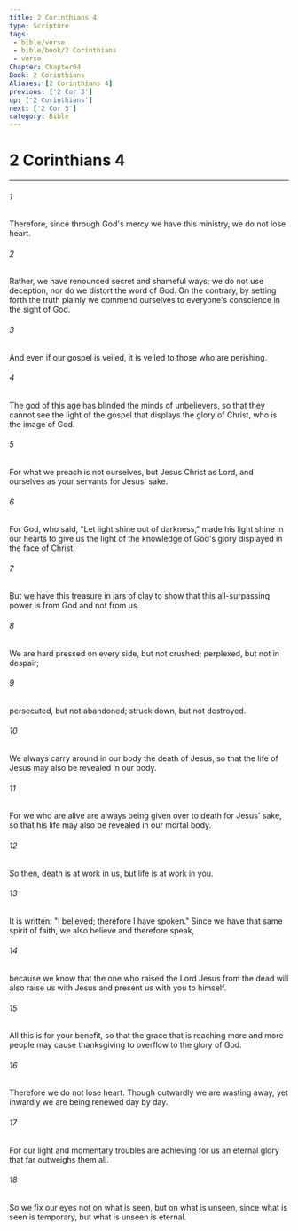 ```yaml
---
title: 2 Corinthians 4
type: Scripture
tags:
 - bible/verse
 - bible/book/2 Corinthians
 - verse
Chapter: Chapter04
Book: 2 Corinthians
Aliases: [2 Corinthians 4]
previous: ['2 Cor 3']
up: ['2 Corinthians']
next: ['2 Cor 5']
category: Bible
---
```

# 2 Corinthians 4

***


###### 1 
Therefore, since through God's mercy we have this ministry, we do not lose heart. 

###### 2 
Rather, we have renounced secret and shameful ways; we do not use deception, nor do we distort the word of God. On the contrary, by setting forth the truth plainly we commend ourselves to everyone's conscience in the sight of God. 

###### 3 
And even if our gospel is veiled, it is veiled to those who are perishing. 

###### 4 
The god of this age has blinded the minds of unbelievers, so that they cannot see the light of the gospel that displays the glory of Christ, who is the image of God. 

###### 5 
For what we preach is not ourselves, but Jesus Christ as Lord, and ourselves as your servants for Jesus' sake. 

###### 6 
For God, who said, "Let light shine out of darkness," made his light shine in our hearts to give us the light of the knowledge of God's glory displayed in the face of Christ. 

###### 7 
But we have this treasure in jars of clay to show that this all-surpassing power is from God and not from us. 

###### 8 
We are hard pressed on every side, but not crushed; perplexed, but not in despair; 

###### 9 
persecuted, but not abandoned; struck down, but not destroyed. 

###### 10 
We always carry around in our body the death of Jesus, so that the life of Jesus may also be revealed in our body. 

###### 11 
For we who are alive are always being given over to death for Jesus' sake, so that his life may also be revealed in our mortal body. 

###### 12 
So then, death is at work in us, but life is at work in you. 

###### 13 
It is written: "I believed; therefore I have spoken." Since we have that same spirit of faith, we also believe and therefore speak, 

###### 14 
because we know that the one who raised the Lord Jesus from the dead will also raise us with Jesus and present us with you to himself. 

###### 15 
All this is for your benefit, so that the grace that is reaching more and more people may cause thanksgiving to overflow to the glory of God. 

###### 16 
Therefore we do not lose heart. Though outwardly we are wasting away, yet inwardly we are being renewed day by day. 

###### 17 
For our light and momentary troubles are achieving for us an eternal glory that far outweighs them all. 

###### 18 
So we fix our eyes not on what is seen, but on what is unseen, since what is seen is temporary, but what is unseen is eternal. 
